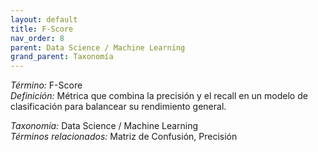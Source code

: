 ```yaml
---
layout: default
title: F-Score
nav_order: 8
parent: Data Science / Machine Learning
grand_parent: Taxonomía
---
```


*Término:* F-Score  
*Definición:* Métrica que combina la precisión y el recall en un modelo de clasificación para balancear su rendimiento general.

*Taxonomía:* Data Science / Machine Learning  
*Términos relacionados:* Matriz de Confusión, Precisión
